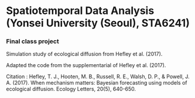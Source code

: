 # Spatiotemporal Data Analysis (Yonsei University (Seoul), STA6241)

### Final class project

Simulation study of ecological diffusion from Hefley et al. (2017).

Adapted the code from the supplementarial of Hefley et al. (2017).

Citation : Hefley, T. J., Hooten, M. B., Russell, R. E., Walsh, D. P., & Powell, J. A. (2017). When mechanism matters: Bayesian forecasting using models of ecological diffusion. Ecology Letters, 20(5), 640-650.
